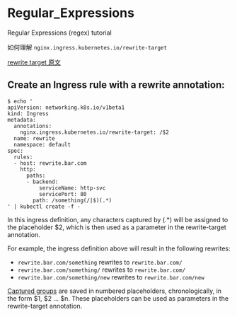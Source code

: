 # Regular_Expressions
Regular Expressions (regex) tutorial

如何理解 `nginx.ingress.kubernetes.io/rewrite-target` 

[rewrite target 原文](https://kubernetes.github.io/ingress-nginx/examples/rewrite/#rewrite-target "rewrite target")

## Create an Ingress rule with a rewrite annotation:

```
$ echo '
apiVersion: networking.k8s.io/v1beta1
kind: Ingress
metadata:
  annotations:
    nginx.ingress.kubernetes.io/rewrite-target: /$2
  name: rewrite
  namespace: default
spec:
  rules:
  - host: rewrite.bar.com
    http:
      paths:
      - backend:
          serviceName: http-svc
          servicePort: 80
        path: /something(/|$)(.*)
' | kubectl create -f -
```

In this ingress definition, any characters captured by (.*) will be assigned to the placeholder $2, which is then used as a parameter in the rewrite-target annotation.

For example, the ingress definition above will result in the following rewrites:
- `rewrite.bar.com/something` rewrites to `rewrite.bar.com/`
- `rewrite.bar.com/something/` rewrites to `rewrite.bar.com/`
- `rewrite.bar.com/something/new` rewrites to `rewrite.bar.com/new`

[Captured groups](https://www.regular-expressions.info/refcapture.html "Captured groups") are saved in numbered placeholders, chronologically, in the form $1, $2 ... $n. These placeholders can be used as parameters in the rewrite-target annotation.

